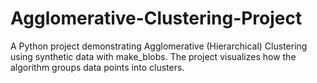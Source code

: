 # Agglomerative-Clustering-Project
A Python project demonstrating Agglomerative (Hierarchical) Clustering using synthetic data with make_blobs. The project visualizes how the algorithm groups data points into clusters.
